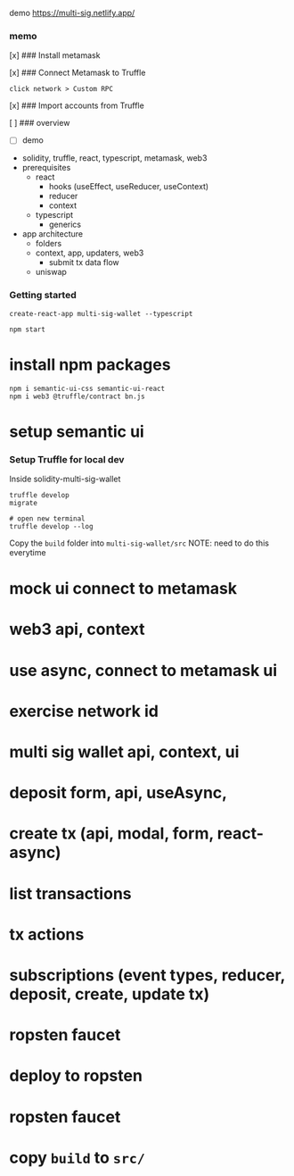 demo
https://multi-sig.netlify.app/

### memo

[x] ### Install metamask

[x] ### Connect Metamask to Truffle

```
click network > Custom RPC
```

[x] ### Import accounts from Truffle

[ ] ### overview

- [ ] demo
- solidity, truffle, react, typescript, metamask, web3
- prerequisites
  - react
    - hooks (useEffect, useReducer, useContext)
    - reducer
    - context
  - typescript
    - generics
- app architecture
  - folders
  - context, app, updaters, web3
    - submit tx data flow
  - uniswap

### Getting started

```shell
create-react-app multi-sig-wallet --typescript

npm start
```

# install npm packages

```
npm i semantic-ui-css semantic-ui-react
npm i web3 @truffle/contract bn.js
```

# setup semantic ui

### Setup Truffle for local dev

Inside solidity-multi-sig-wallet

```shell
truffle develop
migrate

# open new terminal
truffle develop --log
```

Copy the `build` folder into `multi-sig-wallet/src`
NOTE: need to do this everytime

# mock ui connect to metamask

# web3 api, context

# use async, connect to metamask ui

# exercise network id

# multi sig wallet api, context, ui

# deposit form, api, useAsync,

# create tx (api, modal, form, react-async)

# list transactions

# tx actions

# subscriptions (event types, reducer, deposit, create, update tx)

# ropsten faucet

# deploy to ropsten

# ropsten faucet

# copy `build` to `src/`
